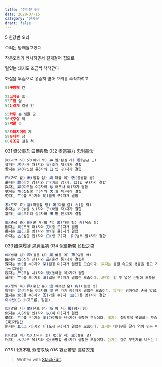 ```yaml
---
title: '천자문 04'
date: 2020-07-15
category: '천자문'
draft: false
---
```

5 한강변 오리

오리는 방패들고있다

작은오리가 인사하면서 길게걸어 집으로

털있는 돼지도 조금씩 척척간다

 
화살을 두손으로 공손히 받아 오리를 주작하려고
```js
51干방패 간

52幺작을 요
53广집 엄
54廴길게 걸을 인

55廾두 손 받들 공
56弋주살 익
57弓활 궁

58彑돼지머리 계
59彡터럭 삼
60彳조금 걸을 척
```

031 資父事君 曰嚴與敬 032 孝當竭力 忠則盡命
```js
資(자료 자) 父(아비 부) 事(일/섬길 사) 君(임금 군)
資자는 次(버금 차)자와 貝(조개 패)자가 결합
君자는 尹(다스릴 윤)자와 口(입 구)자가 결합

曰(가로 왈) 嚴(엄할 엄) 與(더불 여) 敬(공경할 경)
嚴자는 敢(감히 감)자와 厂(기슭 엄)자, 口(입 구)자가 결합
與자는 舁(마주들 여)자와 与(어조사 여)자가 결합
敬자는 苟(진실로 구)자와 攵(칠 복)자가 결합
苟자는 艹(풀 초)자와 句(글귀 구)자가 결합

孝(효도 효) 當(마땅할 당) 竭(다할 갈) 力(힘 력)
孝자는 耂(늙을 노)자와 子(아들 자)자가 결합
當자는 尙(오히려 상)자와 田(밭 전)자가 결합

忠(충성 충) 則(곧 즉/법 칙) 盡(다할 진) 命(목숨 명)
則자는 貝(조개 패)자와 刀(칼 도)자가 결합
盡자는 皿(그릇 명)자와 聿(붓 율)자가 결합
命자는 亼(삼합 집)자와 口(입 구)자, 卩(병부 절)자가 결합

```

033 臨深履薄 夙興溫凊 034 似蘭斯馨 如松之盛 
```js
臨(임할 림) 深(깊을 심) 履(밟을 리) 薄(얇을 박)
臨자는 臣(신하 신)자와 品(물건 품)자가 결합한
深자는 水(물 수)자와 罙(점점 미)자가 결합한 모습이다. 罙자는 동굴 속으로 횃불을 들고 가는 모습
[㓁]그물망
履자는 尸(주검 시)자와 復(돌아올 복)자가 결합
薄자는 艹(풀 초)자와 溥(넓을 부)자가 결합한 모습이다. 溥자는 강 옆 넓은 논밭에 모종을 펼쳐 심는 모습

夙(일찍 숙) 興(흥할 흥) 溫(따뜻할 온) 疓(서늘할 정)
興자는 舁(마주들 여)자와 同(한 가지 동)자가 결합한 모습이다. 舁자는 위아래로 손을 맞잡고 있는 모습
溫자는 水(물 수)자와 囚(가둘 수)자, 皿(그릇 명)자가 결합
이수변([冫]☞고드름, 얼음)

似(같을 사) 蘭(난초 란) 斯(이 사) 馨(향기 형)
似자는 人(사람 인)자와 以(써 이)자가 결합
蘭자는 艹(풀 초)자와 闌(가로막을 난)자가 결합한 모습이다. 闌자는 출입문을 봉쇄하는 모습
[柬]가릴간
斯자는 其(그 기)자와 斤(도끼 근)자가 결합한 모습이다. 其자는 대나무를 잘라 엮어 만든 바구니

如(같을 여) 松(소나무 송) 之(갈 지) 盛(성할 성)
松자는 木(나무 목)자와 公(공평할 공)자가 결합한 모습이다. 公자는 칼로 무언가를 나누는 모습


```

035 川流不息 淵澄取映 036 容止若思 言辭安定
> Written with [StackEdit](https://stackedit.io/).
<!--stackedit_data:
eyJoaXN0b3J5IjpbLTQyMjY0NDk0MF19
-->